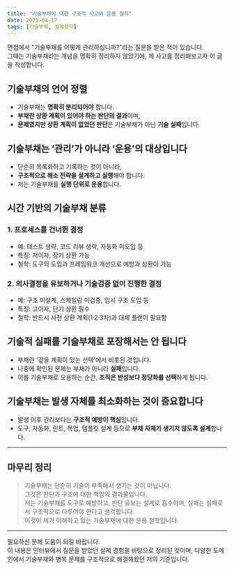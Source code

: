 ```yaml
---
title: "기술부채에 대한 구조적 사고와 운용 철학"
date: 2025-04-17
tags: [기술부채, 설계철학]
---
```


면접에서 "기술부채를 어떻게 관리하십니까?"라는 질문을 받은 적이 있습니다.  
그때는 기술부채라는 개념을 명확히 정리하지 않았기에, 제 사고를 정리해보고자 이 글을 작성합니다.

## 기술부채의 언어 정렬

- 기술부채는 **명확히 분리되어야** 합니다.
- **부채란 상환 계획이 있어야 하는 판단의 결과**이며,
- **문제였지만 상환 계획이 없었던 판단**은 기술부채가 아닌 **기술 실패**입니다.

## 기술부채는 ‘관리’가 아니라 ‘운용’의 대상입니다

- 단순히 목록화하고 기록하는 것이 아니라,
- **구조적으로 해소 전략을 설계하고 실행**해야 합니다.
- 저는 기술부채를 **실행 단위로 운용**합니다.

## 시간 기반의 기술부채 분류

### 1. 프로세스를 건너뛴 결정

- 예: 테스트 생략, 코드 리뷰 생략, 자동화 미도입 등
- 특징: 저이자, 장기 상환 가능
- 철학: 도구의 도입과 프레임워크 개선으로 예방과 상환이 가능

### 2. 의사결정을 유보하거나 기술검증 없이 진행한 결정

- 예: 구조 미설계, 스케일링 미검증, 임시 구조 도입 등
- 특징: 고이자, 단기 상환 필수
- 철학: 반드시 사전 상환 계획(1·2·3차)과 대체 플랜이 필요함

## 기술적 실패를 기술부채로 포장해서는 안 됩니다

- 부채란 '갚을 계획이 있는 선택'에서 비롯된 것입니다.
- 나중에 확인된 문제는 부채가 아니라 **실패**입니다.
- 이를 기술부채로 오용하는 순간, **조직은 반성보다 정당화를 선택**하게 됩니다.

## 기술부채는 발생 자체를 최소화하는 것이 중요합니다

- 발생 이후 관리보다는 **구조적 예방이 핵심**입니다.
- 도구, 자동화, 린트, 목업, 템플릿 설계 등으로 **부채 자체가 생기지 않도록 설계**합니다.

---

## 마무리 정리

> 기술부채는 단순히 기술이 부족해서 생기는 것이 아닙니다.  
> 그것은 판단과 구조에 대한 책임의 결과물입니다.  
> 저는 기술부채를 도구로 예방하고, 판단 유보는 설계로 흡수하며, 실패는 실패로서 구조적으로 다루어야 한다고 생각합니다.  
> 이것이 제가 이해하고 있는 기술부채에 대한 운용 철학입니다.

---

필요하신 분께 도움이 되길 바랍니다.  
이 내용은 인터뷰에서 질문을 받았던 실제 경험을 바탕으로 정리된 것이며, 다양한 도메인에서 기술부채와 병목 문제를 구조적으로 해결해왔던 저의 기준입니다.
